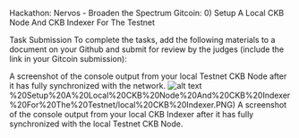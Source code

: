 Hackathon: Nervos - Broaden the Spectrum
Gitcoin: 0) Setup A Local CKB Node And CKB Indexer For The Testnet

Task Submission
To complete the tasks, add the following materials to a document on your Github and submit for review by the judges (include the link in your Gitcoin submission):

  A screenshot of the console output from your local Testnet CKB Node after it has fully synchronized with the network.
  ![alt text](https://raw.githubusercontent.com/Rzbck/Rzbck-Nervos/main/Hackathon%3A%20Nervos%20-%20Broaden%20the%20Spectrum%20Gitcoin%3A%200)%20Setup%20A%20Local%20CKB%20Node%20And%20CKB%20Indexer%20For%20The%20Testnet/local%20CKB%20Indexer.PNG)
  A screenshot of the console output from your local CKB Indexer after it has fully synchronized with the local Testnet CKB Node.
